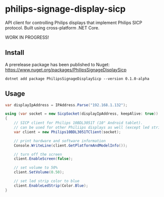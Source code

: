 # philips-signage-display-sicp
API client for controlling Philips displays that implement Philips SICP protocol. Built using cross-platform .NET Core.

WORK IN PROGRESS!

## Install

A prerelease package has been published to Nuget: https://www.nuget.org/packages/PhilipsSignageDisplaySicp

```
dotnet add package PhilipsSignageDisplaySicp --version 0.1.0-alpha
```

## Usage

```csharp
var displayIpAddress = IPAddress.Parse("192.168.1.132");

using (var socket = new SicpSocket(displayIpAddress, keepAlive: true)) 
{
    // SICP client for Philips 10BDL3051T (10" Android tablet). 
    // can be used for other Philiips displays as well (except led strip)
    var client = new Philips10BDL3051TClient(socket);

    // print hardware and software information
    Console.WriteLine(client.GetPlatformAndModelInfo());

    // turn off the screen
    client.EnableScreen(false);

    // set volume to 50%
    client.SetVolume(0.50);

    // set led strip color to blue
    client.EnableLedStrip(Color.Blue);
}
```
